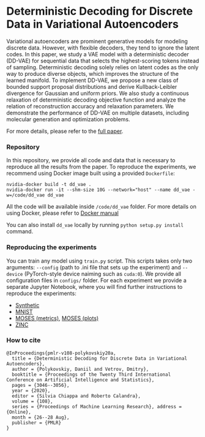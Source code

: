# Deterministic Decoding for Discrete Data in Variational Autoencoders

Variational autoencoders are prominent generative models for modeling discrete data. However, with flexible decoders, they tend to ignore the latent codes.  In this paper, we study a VAE model with a deterministic decoder (DD-VAE) for sequential data that selects the highest-scoring tokens instead of sampling. Deterministic decoding solely relies on latent codes as the only way to produce diverse objects, which improves the structure of the learned manifold. To implement DD-VAE, we propose a new class of bounded support proposal distributions and derive Kullback-Leibler divergence for Gaussian and uniform priors. We also study a continuous relaxation of deterministic decoding objective function and analyze the relation of reconstruction accuracy and relaxation parameters. We demonstrate the performance of DD-VAE on multiple datasets, including molecular generation and optimization problems.

For more details, please refer to the [full paper](https://arxiv.org/abs/2003.02174).

### Repository
In this repository, we provide all code and data that is necessary to reproduce all the results from the paper. To reproduce the experiments, we recommend using Docker image built using a provided `Dockerfile`:
```{bash}
nvidia-docker build -t dd_vae .
nvidia-docker run -it --shm-size 10G --network="host" --name dd_vae -w=/code/dd_vae dd_vae
```
All the code will be available inside `/code/dd_vae` folder. For more details on using Docker, please refer to [Docker manual](https://docs.docker.com/)

You can also install `dd_vae` locally by running `python setup.py install` command.

### Reproducing the experiments
You can train any model using `train.py` script. This scripts takes only two arguments: `--config` (path to .ini file that sets up the experiment) and `--device` (PyTorch-style device naiming such as `cuda:0`). We provide all configuration files in `configs/` folder. For each experiment we provide a separate Jupyter Notebook, where you will find further instructions to reproduce the experiments:
* [Synthetic](./synthetic.ipynb)
* [MNIST](./mnist.ipynb)
* [MOSES (metrics)](./moses_prepare_metrics.ipynb), [MOSES (plots)](./moses_plots.ipynb)
* [ZINC](./bo.ipynb)

### How to cite
```
@InProceedings{pmlr-v108-polykovskiy20a,
  title = {Deterministic Decoding for Discrete Data in Variational Autoencoders},
  author = {Polykovskiy, Daniil and Vetrov, Dmitry},
  booktitle = {Proceedings of the Twenty Third International Conference on Artificial Intelligence and Statistics},
  pages = {3046--3056},
  year = {2020},
  editor = {Silvia Chiappa and Roberto Calandra},
  volume = {108},
  series = {Proceedings of Machine Learning Research}, address = {Online},
  month = {26--28 Aug},
  publisher = {PMLR}
}
```
